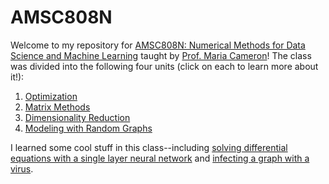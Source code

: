 # AMSC808N

Welcome to my repository for [AMSC808N: Numerical Methods for Data Science and Machine Learning](https://www.math.umd.edu/~mariakc/NumericalMethodsforDataScienceAndMachineLearning.html) taught by [Prof. Maria Cameron](https://www.math.umd.edu/~mariakc/)! 
The class was divided into the following four units (click on each to learn more about it!): 

1. [Optimization](https://github.com/ShashankSule/AMSC808N/tree/master/Optimization)
2. [Matrix Methods](https://github.com/ShashankSule/AMSC808N/tree/master/Matrix%20Methods)
3. [Dimensionality Reduction](https://github.com/ShashankSule/AMSC808N/tree/master/Dimensionality%20Reduction)
4. [Modeling with Random Graphs](https://github.com/ShashankSule/AMSC808N/tree/master/Graph%20Modeling)

I learned some cool stuff in this class--including [solving differential equations with a single layer neural network](https://github.com/ShashankSule/AMSC808N/tree/master/Problem%20Sets/PSET3) and [infecting a graph with a virus](https://github.com/ShashankSule/AMSC808N/blob/master/Final/Solutions%20to%20Problem%202.ipynb). 
